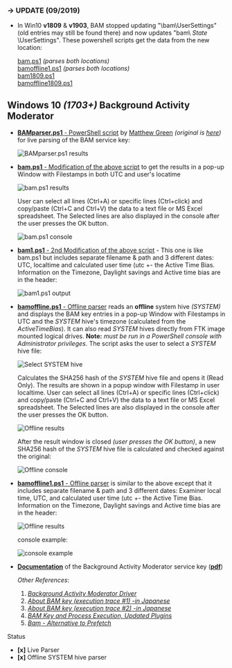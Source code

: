<!-- saved from url=(0048) https://kacos2000.github.io/Win10-Research/Bam/ --> 
<!-- https://guides.github.com/features/mastering-markdown/ --> 

   
### -> UPDATE (09/2019) ###
  - In Win10 **v1809** & **v1903**, BAM stopped updating  "\bam\UserSettings" (old entries may still be found there) and now updates "bam\ *State* \UserSettings". These powershell scripts get the data from the new location:<br>
  
    [bam.ps1](https://github.com/kacos2000/Win10-Research/blob/master/Bam/bam.ps1) *(parses both locations)* <br>
    [bamoffline1.ps1](https://github.com/kacos2000/Win10-Research/blob/master/Bam/bamoffline1.ps1) *(parses both locations)* <br>
    [bam1809.ps1](https://github.com/kacos2000/Win10-Research/blob/master/Bam/bam1809.ps1) <br>
    [bamoffline1809.ps1](https://github.com/kacos2000/Win10-Research/blob/master/Bam/bamoffline1809.ps1)<br> 

## Windows 10 *(1703+)* Background Activity Moderator ##

- [**BAMparser.ps1** - PowerShell script](https://github.com/kacos2000/Win10-Research/blob/master/Bam/BAMParser.ps1) by [Matthew Green](https://github.com/mgreen27) *(original is [here](https://github.com/mgreen27/Powershell-IR/blob/master/Content/Other/Get-BAMParser.ps1))* for live parsing of the BAM service key:

  ![BAMparser.ps1 results](https://raw.githubusercontent.com/kacos2000/Win10-Research/master/Bam/utc_results.JPG)
    

- [**bam.ps1** - Modification of the above script](https://github.com/kacos2000/Win10-Research/blob/master/Bam/bam.ps1) to get the results in a pop-up Window with Filestamps in both UTC and user's locatime

  ![bam.ps1 results](https://raw.githubusercontent.com/kacos2000/Win10-Research/master/Bam/results.JPG)

  User can select all lines (Ctrl+A) or specific lines (Ctrl+click) and copy/paste (Ctrl+C and Ctrl+V) the data to a text file or MS Excel  spreadsheet. The Selected lines are also displayed in the console after the user presses the OK button.

  ![bam.ps1 console](https://raw.githubusercontent.com/kacos2000/Win10-Research/master/Bam/console.JPG)
  
- [**bam1.ps1** - 2nd Modification of the above script](https://github.com/kacos2000/Win10-Research/blob/master/Bam/bam1.ps1) - This one is like bam.ps1 but includes separate filename & path and 3 different dates: UTC, localtime and calculated user time (utc +- the Active Time Bias. Information on the Timezone, Daylight savings and Active time bias are in the header:
    
  ![bam1.ps1 output](https://raw.githubusercontent.com/kacos2000/Win10-Research/master/Bam/o_o.JPG)

-  [**bamoffline.ps1** - Offline parser](https://github.com/kacos2000/Win10-Research/blob/master/Bam/bamoffline.ps1) reads an **offline** system hive *(SYSTEM)* and displays the BAM key entries in a pop-up Window with Filestamps in UTC and the *SYSTEM* hive's timezone (calculated from the *ActiveTimeBias*). It can also read *SYSTEM* hives directly from FTK image mounted logical drives. **Note:** *must be run in a PowerShell console with Administrator privileges.* The script asks the user to select a *SYSTEM* hive file:

    ![Select SYSTEM hive](https://raw.githubusercontent.com/kacos2000/Win10-Research/master/Bam/select.JPG)

    Calculates the SHA256 hash of the *SYSTEM* hive file and opens it (Read Only). The results are shown in a popup window with Filestamp in user localtime. User can select all lines (Ctrl+A) or specific lines (Ctrl+click) and copy/paste (Ctrl+C and Ctrl+V) the data to a text file or MS Excel spreadsheet. The Selected lines are also displayed in the console after the user presses the OK button.
  
   ![Offline results](https://raw.githubusercontent.com/kacos2000/Win10-Research/master/Bam/o_results.JPG)
  
   After the result window is closed *(user presses the OK button)*, a new SHA256 hash of the *SYSTEM* hive file is calculated and checked against the original:
  
   ![Offline console](https://raw.githubusercontent.com/kacos2000/Win10-Research/master/Bam/o_console.JPG)
   
  - [**bamoffline1.ps1** - Offline parser](https://github.com/kacos2000/Win10-Research/blob/master/Bam/bamoffline1.ps1) is similar to the above except that it includes separate filename & path and 3 different dates: Examiner local time, UTC, and calculated user time (utc +- the Active Time Bias. Information on the Timezone, Daylight savings and Active time bias are in the header:
  
    ![Offline results](https://raw.githubusercontent.com/kacos2000/Win10-Research/master/Bam/0_01.JPG)
  
    console example:
   
    ![console example](https://raw.githubusercontent.com/kacos2000/Win10-Research/master/Bam/0_02.JPG)
    

  

- [**Documentation**](https://github.com/kacos2000/Win10-Research/blob/master/Bam/BAM%20-%20Background%20Activity%20Moderator.pdf) of the Background Activity Moderator service key (**[pdf](https://github.com/kacos2000/Win10-Research/blob/master/Bam/BAM%20-%20Background%20Activity%20Moderator.pdf)**)
  
    *Other References*:
    
     1.  *[Background Activity Moderator Driver](http://batcmd.com/windows/10/services/bam/)* 
     2.  *[About BAM key (execution trace #1) -in Japanese](https://padawan-4n6.hatenablog.com/entry/2018/02/22/131110)*
     3.  *[About BAM key (execution trace #2) -in Japanese](https://padawan-4n6.hatenablog.com/entry/2018/03/07/191419)*
     4.  *[BAM Key and Process Execution, Updated Plugins](http://windowsir.blogspot.com.au/2018/03/new-and-updated-plugins-other-items.html)*
     5. *[Bam - Alternative to Prefetch](https://www.linkedin.com/pulse/alternative-prefetch-bam-costas-katsavounidis/)*

Status
 - **[x]** Live Parser 
 - **[x]** Offline SYSTEM hive parser
